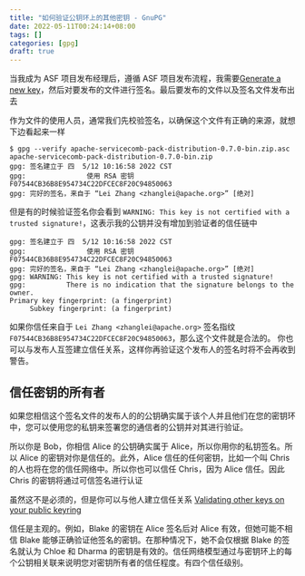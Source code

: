 ```yaml
---
title: "如何验证公钥环上的其他密钥 - GnuPG"
date: 2022-05-11T00:24:14+08:00
tags: []
categories: [gpg]
draft: true
---
```


当我成为 ASF 项目发布经理后，遵循 ASF 项目发布流程，我需要[Generate a new key](https://infra.apache.org/openpgp.html#generate-key)，然后对要发布的文件进行签名。最后要发布的文件以及签名文件发布出去

作为文件的使用人员，通常我们先校验签名，以确保这个文件有正确的来源，就想下边看起来一样

```shell
$ gpg --verify apache-servicecomb-pack-distribution-0.7.0-bin.zip.asc apache-servicecomb-pack-distribution-0.7.0-bin.zip
gpg: 签名建立于 四  5/12 10:16:58 2022 CST
gpg:               使用 RSA 密钥 F07544CB36B8E954734C22DFCEC8F20C94850063
gpg: 完好的签名，来自于 “Lei Zhang <zhanglei@apache.org>” [绝对]
```

但是有的时候验证签名你会看到 `WARNING: This key is not certified with a trusted signature!`，这表示我的公钥并没有增加到验证者的信任链中

```shell
gpg: 签名建立于 四  5/12 10:16:58 2022 CST
gpg:               使用 RSA 密钥 F07544CB36B8E954734C22DFCEC8F20C94850063
gpg: 完好的签名，来自于 “Lei Zhang <zhanglei@apache.org>” [绝对]
gpg: WARNING: This key is not certified with a trusted signature!
gpg:          There is no indication that the signature belongs to the owner.
Primary key fingerprint: (a fingerprint)
     Subkey fingerprint: (a fingerprint)
```     

如果你信任来自于 `Lei Zhang <zhanglei@apache.org>` 签名指纹 `F07544CB36B8E954734C22DFCEC8F20C94850063`，那么这个文件就是合法的。
你也可以与发布人互签建立信任关系，这样你再验证这个发布人的签名时将不会再收到警告。

## 信任密钥的所有者

如果您相信这个签名文件的发布人的的公钥确实属于该个人并且他们在您的密钥环中，您可以使用您的私钥来签署您的通信者的公钥并对其进行验证。

所以你是 Bob，你相信 Alice 的公钥确实属于 Alice，所以你用你的私钥签名。所以 Alice 的密钥对你是信任的。此外，Alice 信任的任何密钥，比如一个叫 Chris 的人也将在您的信任网络中。所以你也可以信任 Chris，因为 Alice 信任。因此 Chris 的密钥将通过可信签名进行认证

虽然这不是必须的，但是你可以与他人建立信任关系 [Validating other keys on your public keyring](https://www.gnupg.org/gph/en/manual/x334.html)

信任是主观的。例如，Blake 的密钥在 Alice 签名后对 Alice 有效，但她可能不相信 Blake 能够正确验证他签名的密钥。在那种情况下，她不会仅根据 Blake 的签名就认为 Chloe 和 Dharma 的密钥是有效的。信任网络模型通过与密钥环上的每个公钥相关联来说明您对密钥所有者的信任程度。有四个信任级别。
